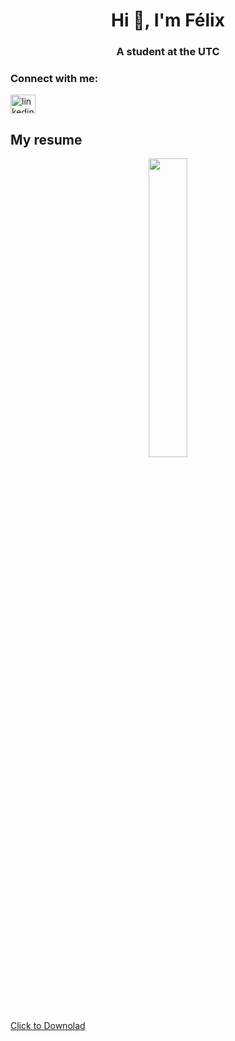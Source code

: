 <h1 align="center">Hi 👋, I'm Félix</h1>
<h3 align="center">A student at the UTC</h3>

<h3 align="left">Connect with me:</h3>
<p align="left">
<a href="https://linkedin.com/in/linkedin.com/in/félix-liburski-726257239" target="blank"><img align="center" src="https://raw.githubusercontent.com/rahuldkjain/github-profile-readme-generator/master/src/images/icons/Social/linked-in-alt.svg" alt="linkedin.com/in/félix-liburski-726257239" height="30" width="40" /></a>
</p>

## My resume
<p style="text-align:center;"><img width="35%" src="![LIBURSKI_Felix-CV](https://github.com/felixlbr/felixlbr/assets/94796720/e2592a31-7c6d-4e52-b6d1-9efac55dc551.png)"></p>

[Click to Downolad](https://github.com/felixlbr/felixlbr/files/10966179/LIBURSKI_Felix-CV.pdf)
